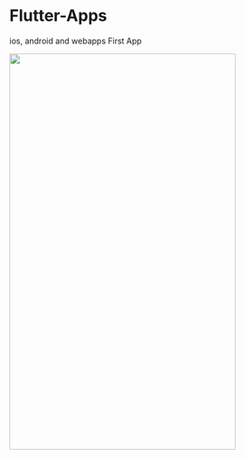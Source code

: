# Flutter-Apps
ios, android and webapps
First App


<img src="https://raw.githubusercontent.com/alphoenixbiz/Flutter-Apps/First app/Screenshot_1569164759.png" width="400" height="700">

